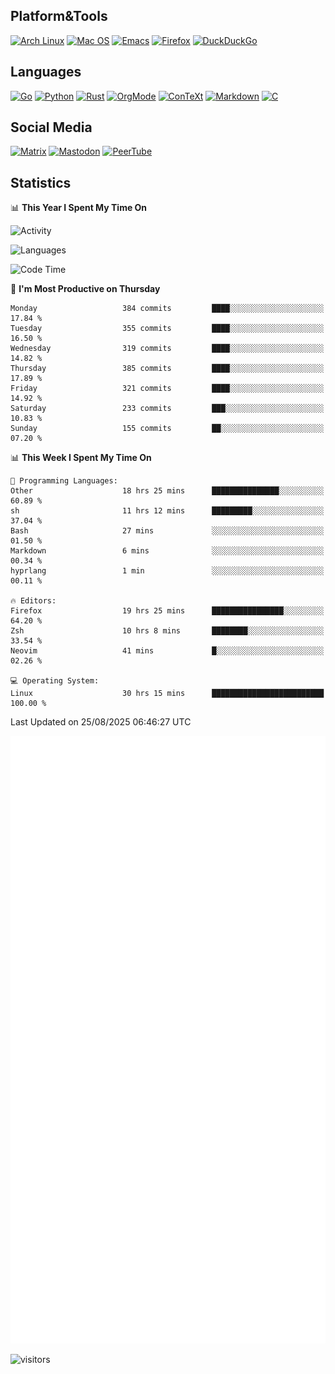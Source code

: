## Platform&Tools

[![Arch Linux](https://img.shields.io/badge/ArchLinux-1793D1?logo=arch-linux&logoColor=fff&style=flat-square)](https://archlinux.org/)
[![Mac OS](https://img.shields.io/badge/MacOS-000000?style=flat-square&logo=macos&logoColor=F0F0F0)](https://www.apple.com/macos/)
[![Emacs](https://img.shields.io/badge/Emacs-%237F5AB6.svg?&style=flat-square&logo=gnu-emacs&logoColor=white)](https://www.gnu.org/software/emacs/)
[![Firefox](https://img.shields.io/badge/Firefox-FF7139?style=flat-square&logo=Firefox-Browser&logoColor=white)](https://firefox.com/)
[![DuckDuckGo](https://img.shields.io/badge/DuckDuckGo-DE5833?style=flat-square&logo=DuckDuckGo&logoColor=white)](https://duckduckgo.com/)

## Languages

[![Go](https://img.shields.io/badge/Golang-%2300ADD8.svg?style=flat-square&logo=go&logoColor=white)](https://golang.org/)
[![Python](https://img.shields.io/badge/Python-3670A0?style=flat-square&logo=python&logoColor=ffdd54)](https://www.python.org/)
[![Rust](https://img.shields.io/badge/Rust-%23000000.svg?style=flat-square&logo=rust&logoColor=white)](https://www.rust-lang.org/)
[![OrgMode](https://img.shields.io/badge/OrgMode-%23000000.svg?style=flat-square&logo=org&logoColor=white)](https://orgmode.org/)
[![ConTeXt](https://img.shields.io/badge/ConTeXt-%23008080.svg?style=flat-square&logo=latex&logoColor=white)](https://contextgarden.net/)
[![Markdown](https://img.shields.io/badge/MarkDown-%23000000.svg?style=flat-square&logo=markdown&logoColor=white)](https://daringfireball.net/projects/markdown/)
[![C](https://img.shields.io/badge/C-%2300599C.svg?style=flat-square&logo=c&logoColor=white)](https://www.iso.org/standard/74528.html)

## Social Media
<!--[![Telegram](https://img.shields.io/badge/SteamedFish-2CA5E0?style=social&logo=telegram&logoColor=white)](https://t.me/SteamedFish)-->

[![Matrix](https://img.shields.io/badge/SteamedFish-2CA5E0?style=social&logo=matrix&logoColor=black)](https://matrix.to/#/@i:steamedfish.org)
[![Mastodon](https://img.shields.io/mastodon/follow/109596467238113271?domain=https%3A%2F%2Fmastodon.steamedfish.org%2F&style=social)](https://steamedfish.org/@SteamedFish)
[![PeerTube](https://img.shields.io/badge/PeerTube-23000000.svg?logo=peertube&style=social)](https://peertube.steamedfish.org/)

## Statistics


📊 **This Year I Spent My Time On** 

![Activity](https://wakatime.com/share/@SteamedFish/7529f30a-f1b7-40a4-8d09-e6d855cb7a13.png)

![Languages](https://wakatime.com/share/@SteamedFish/1c5e5366-0e9e-40d8-ac85-d630f61b69c6.svg)

<!--START_SECTION:waka-->
![Code Time](http://img.shields.io/badge/Code%20Time-4%2C909%20hrs%205%20mins-blue)

📅 **I'm Most Productive on Thursday** 

```text
Monday                   384 commits         ████░░░░░░░░░░░░░░░░░░░░░   17.84 % 
Tuesday                  355 commits         ████░░░░░░░░░░░░░░░░░░░░░   16.50 % 
Wednesday                319 commits         ████░░░░░░░░░░░░░░░░░░░░░   14.82 % 
Thursday                 385 commits         ████░░░░░░░░░░░░░░░░░░░░░   17.89 % 
Friday                   321 commits         ████░░░░░░░░░░░░░░░░░░░░░   14.92 % 
Saturday                 233 commits         ███░░░░░░░░░░░░░░░░░░░░░░   10.83 % 
Sunday                   155 commits         ██░░░░░░░░░░░░░░░░░░░░░░░   07.20 % 
```


📊 **This Week I Spent My Time On** 

```text
💬 Programming Languages: 
Other                    18 hrs 25 mins      ███████████████░░░░░░░░░░   60.89 % 
sh                       11 hrs 12 mins      █████████░░░░░░░░░░░░░░░░   37.04 % 
Bash                     27 mins             ░░░░░░░░░░░░░░░░░░░░░░░░░   01.50 % 
Markdown                 6 mins              ░░░░░░░░░░░░░░░░░░░░░░░░░   00.34 % 
hyprlang                 1 min               ░░░░░░░░░░░░░░░░░░░░░░░░░   00.11 % 

🔥 Editors: 
Firefox                  19 hrs 25 mins      ████████████████░░░░░░░░░   64.20 % 
Zsh                      10 hrs 8 mins       ████████░░░░░░░░░░░░░░░░░   33.54 % 
Neovim                   41 mins             █░░░░░░░░░░░░░░░░░░░░░░░░   02.26 % 

💻 Operating System: 
Linux                    30 hrs 15 mins      █████████████████████████   100.00 % 
```


 Last Updated on 25/08/2025 06:46:27 UTC
<!--END_SECTION:waka-->


![Metrics](https://github.com/SteamedFish/SteamedFish/blob/master/github-metrics.svg)


![visitors](https://visitor-badge.laobi.icu/badge?page_id=SteamedFish.SteamedFish)
